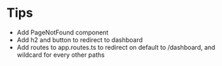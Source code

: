 # Tips

- Add PageNotFound component
- Add h2 and button to redirect to dashboard
- Add routes to app.routes.ts to redirect on default to /dashboard, and wildcard for every other paths